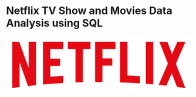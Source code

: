 # Netflix TV Show and Movies Data Analysis using SQL
![Netflix logo](https://github.com/Rohit943080/netflix_sql_project/blob/main/logo.png)
